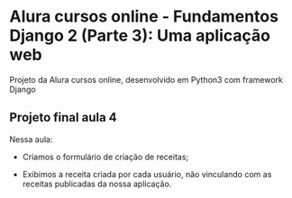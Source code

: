 # Alura cursos online - Fundamentos Django 2 (Parte 3): Uma aplicação web

Projeto da Alura cursos online, desenvolvido em Python3 com framework Django

## Projeto final aula 4

Nessa aula:

- Criamos o formulário de criação de receitas;

- Exibimos a receita criada por cada usuário, não vinculando com as receitas publicadas da nossa aplicação.
